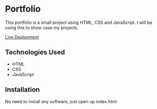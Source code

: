 # Portfolio

This portfolio is a small project using HTML, CSS and JavaScript. 
I will be using this to show case my projects.

[Live Deployment](https://ashashashr.github.io/ar-portfolio-2022/)

## Technologies Used

* HTML
* CSS
* JavaScript

## Installation

No need to install any software, just open up index.html
